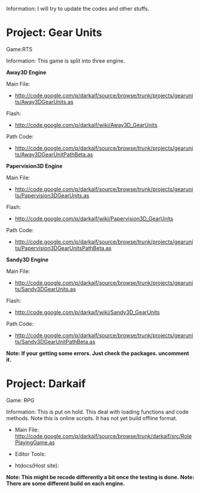 Information: I will try to update the codes and other stuffs.

# Project: Gear Units #
Game:RTS

Information: This game is split into three engine.

**Away3D Engine**

Main File:
  * http://code.google.com/p/darkaif/source/browse/trunk/projects/gearunits/Away3DGearUnits.as

Flash:
  * http://code.google.com/p/darkaif/wiki/Away3D_GearUnits

Path Code:
  * http://code.google.com/p/darkaif/source/browse/trunk/projects/gearunits/Away3DGearUnitPathBeta.as


**Papervision3D Engine**

Main File:
  * http://code.google.com/p/darkaif/source/browse/trunk/projects/gearunits/Papervision3DGearUnits.as

Flash:
  * http://code.google.com/p/darkaif/wiki/Papervision3D_GearUnits

Path Code:
  * http://code.google.com/p/darkaif/source/browse/trunk/projects/gearunits/Papervision3DGearUnitsPathBeta.as


**Sandy3D Engine**

Main File:
  * http://code.google.com/p/darkaif/source/browse/trunk/projects/gearunits/Sandy3DGearUnits.as

Flash:
  * http://code.google.com/p/darkaif/wiki/Sandy3D_GearUnits

Path Code:
  * http://code.google.com/p/darkaif/source/browse/trunk/projects/gearunits/Sandy3DGearUnitPathBeta.as

**Note: If your getting some errors. Just check the packages. uncomment it.**

# Project: Darkaif #
Game: RPG

Information: This is put on hold. This deal with loading functions and code methods. Note this is online scripts. It has not yet build offline format.

  * Main File:
http://code.google.com/p/darkaif/source/browse/trunk/darkaif/src/RolePlayingGame.as

  * Editor Tools:

  * htdocs(Host site):


**Note: This might be recode differently a bit once the testing is done.**
**Note: There are some different build on each engine.**
